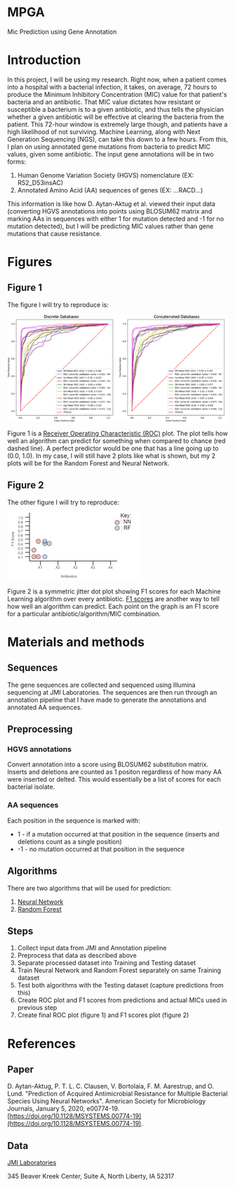 # MPGA
Mic Prediction using Gene Annotation

# Introduction

In this project, I will be using my research. Right now, when a patient comes into a hospital with a bacterial infection, it takes, on average, 72 hours to produce the Minimum Inhibitory Concentration (MIC) value for that patient's bacteria and an antibiotic. That MIC value dictates how resistant or susceptible a bacterium is to a given antibiotic, and thus tells the physician whether a given antibiotic will be effective at clearing the bacteria from the patient. This 72-hour window is extremely large though, and patients have a high likelihood of not surviving. Machine Learning, along with Next Generation Sequencing (NGS), can take this down to a few hours. From this, I plan on using annotated gene mutations from bacteria to predict MIC values, given some antibiotic. The input gene annotations will be in two forms:

1. Human Genome Variation Society (HGVS) nomenclature (EX: R52\_D53insAC)
2. Annotated Amino Acid (AA) sequences of genes (EX: ...RACD...)

This information is like how D. Aytan-Aktug et al. viewed their input data (converting HGVS annotations into points using BLOSUM62 matrix and marking AAs in sequences with either 1 for mutation detected and -1 for no mutation detected), but I will be predicting MIC values rather than gene mutations that cause resistance.

# Figures

## Figure 1
The figure I will try to reproduce is:

![Image1](figure_1.PNG)

Figure 1 is a [Receiver Operating Characteristic (ROC)](https://en.wikipedia.org/wiki/Receiver_operating_characteristic) plot. The plot tells how well an algorithm can predict for something when compared to chance (red dashed line). A perfect predictor would be one that has a line going up to (0.0, 1.0). In my case, I will still have 2 plots like what is shown, but my 2 plots will be for the Random Forest and Neural Network.

## Figure 2
The other figure I will try to reproduce:

![Image2](figure_2.png)

Figure 2 is a symmetric jitter dot plot showing F1 scores for each Machine Learning algorithm over every antibiotic. [F1 scores](https://towardsdatascience.com/accuracy-precision-recall-or-f1-331fb37c5cb9) are another way to tell how well an algorithm can predict. Each point on the graph is an F1 score for a particular antibiotic/algorithm/MIC combination.

# Materials and methods

## Sequences
The gene sequences are collected and sequenced using Illumina sequencing at JMI Laboratories. The sequences are then run through an annotation pipeline that I have made to generate the annotations and annotated AA sequences.

## Preprocessing
### HGVS annotations
Convert annotation into a score using BLOSUM62 substitution matrix. Inserts and deletions are counted as 1 positon regardless of how many AA were inserted or delted. This would essentially be a list of scores for each bacterial isolate.

### AA sequences
Each position in the sequence is marked with:
* 1 - if a mutation occurred at that position in the sequence (inserts and deletions count as a single position)
* -1 - no mutation occurred at that position in the sequence

## Algorithms
There are two algorithms that will be used for prediction:
1. [Neural Network](https://towardsdatascience.com/understanding-neural-networks-19020b758230)
2. [Random Forest](https://towardsdatascience.com/understanding-random-forest-58381e0602d2)

## Steps
1. Collect input data from JMI and Annotation pipeline
2. Preprocess that data as described above
3. Separate processed dataset into Training and Testing dataset
4. Train Neural Network and Random Forest separately on same Training dataset
5. Test both algorithms with the Testing dataset (capture predictions from this)
6. Create ROC plot and F1 scores from predictions and actual MICs used in previous step
7. Create final ROC plot (figure 1) and F1 scores plot (figure 2)

# References

## Paper
D. Aytan-Aktug, P. T. L. C. Clausen, V. Bortolaia, F. M. Aarestrup, and O. Lund. "Prediction of Acquired Antimicrobial Resistance for Multiple Bacterial Species Using Neural Networks". American Society for Microbiology Journals, January 5, 2020, e00774-19. [https://doi.org/10.1128/MSYSTEMS.00774-19](https://doi.org/10.1128/MSYSTEMS.00774-19).

## Data
[JMI Laboratories](https://www.jmilabs.com/)

345 Beaver Kreek Center, Suite A, North Liberty, IA 52317
